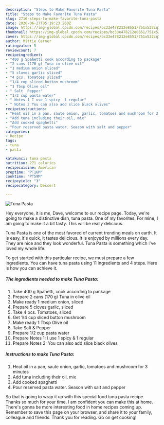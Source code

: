 ```yaml
---
description: "Steps to Make Favorite Tuna Pasta"
title: "Steps to Make Favorite Tuna Pasta"
slug: 2716-steps-to-make-favorite-tuna-pasta
date: 2020-06-27T05:19:23.268Z
image: https://img-global.cpcdn.com/recipes/bc33e478212e8651/751x532cq70/tuna-pasta-recipe-main-photo.jpg
thumbnail: https://img-global.cpcdn.com/recipes/bc33e478212e8651/751x532cq70/tuna-pasta-recipe-main-photo.jpg
cover: https://img-global.cpcdn.com/recipes/bc33e478212e8651/751x532cq70/tuna-pasta-recipe-main-photo.jpg
author: Mittie Garner
ratingvalue: 5
reviewcount: 7
recipeingredient:
- "400 g Spahetti cook according to package"
- "2 cans (170 g) Tuna in olive oil"
- "1 medium onion sliced"
- "5 cloves garlic sliced"
- "4 pcs. Tomatoes sliced"
- "1/4 cup sliced button mushroom"
- "1 Tbsp Olive oil"
- " Salt  Pepper"
- "1/2 cup pasta water"
- " Notes 1 I use 1 spicy  1 regular"
- " Notes 2 You can also add slice black olives"
recipeinstructions:
- "Heat oil in a pan, saute onion, garlic, tomatoes and mushroom for 3 minutes"
- "Add tuna including their oil, mix"
- "Add cooked spaghetti"
- "Pour reserved pasta water. Season with salt and pepper"
categories:
- Recipe
tags:
- tuna
- pasta

katakunci: tuna pasta 
nutrition: 271 calories
recipecuisine: American
preptime: "PT16M"
cooktime: "PT59M"
recipeyield: "3"
recipecategory: Dessert

---
```



![Tuna Pasta](https://img-global.cpcdn.com/recipes/bc33e478212e8651/751x532cq70/tuna-pasta-recipe-main-photo.jpg)

Hey everyone, it is me, Dave, welcome to our recipe page. Today, we're going to make a distinctive dish, tuna pasta. One of my favorites. For mine, I am going to make it a bit tasty. This will be really delicious.



Tuna Pasta is one of the most favored of current trending meals on earth. It is easy, it's quick, it tastes delicious. It is enjoyed by millions every day. They are nice and they look wonderful. Tuna Pasta is something which I've loved my whole life.


To get started with this particular recipe, we must prepare a few ingredients. You can have tuna pasta using 11 ingredients and 4 steps. Here is how you can achieve it.

<!--inarticleads1-->

##### The ingredients needed to make Tuna Pasta:

1. Take 400 g Spahetti, cook according to package
1. Prepare 2 cans (170 g) Tuna in olive oil
1. Make ready 1 medium onion, sliced
1. Prepare 5 cloves garlic, sliced
1. Take 4 pcs. Tomatoes, sliced
1. Get 1/4 cup sliced button mushroom
1. Make ready 1 Tbsp Olive oil
1. Take  Salt &amp; Pepper
1. Prepare 1/2 cup pasta water
1. Prepare  Notes 1: I use 1 spicy &amp; 1 regular
1. Prepare  Notes 2: You can also add slice black olives




<!--inarticleads2-->

##### Instructions to make Tuna Pasta:

1. Heat oil in a pan, saute onion, garlic, tomatoes and mushroom for 3 minutes
1. Add tuna including their oil, mix
1. Add cooked spaghetti
1. Pour reserved pasta water. Season with salt and pepper




So that is going to wrap it up with this special food tuna pasta recipe. Thanks so much for your time. I am confident you can make this at home. There's gonna be more interesting food in home recipes coming up. Remember to save this page on your browser, and share it to your family, colleague and friends. Thank you for reading. Go on get cooking!
